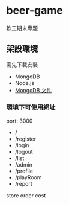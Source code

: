 # beer-game
軟工期末專題
## 架設環境
需先下載安裝
- MongoDB
- Node.js
- [MongoDB 文件](https://docs.mongodb.com/v3.2/tutorial/install-mongodb-on-windows/)
### 環境下可使用網址

port: 3000

- /
- /register
- /login
- /logout
- /list
- /admin
- /profile
- /playRoom
- /report

store
order
cost

